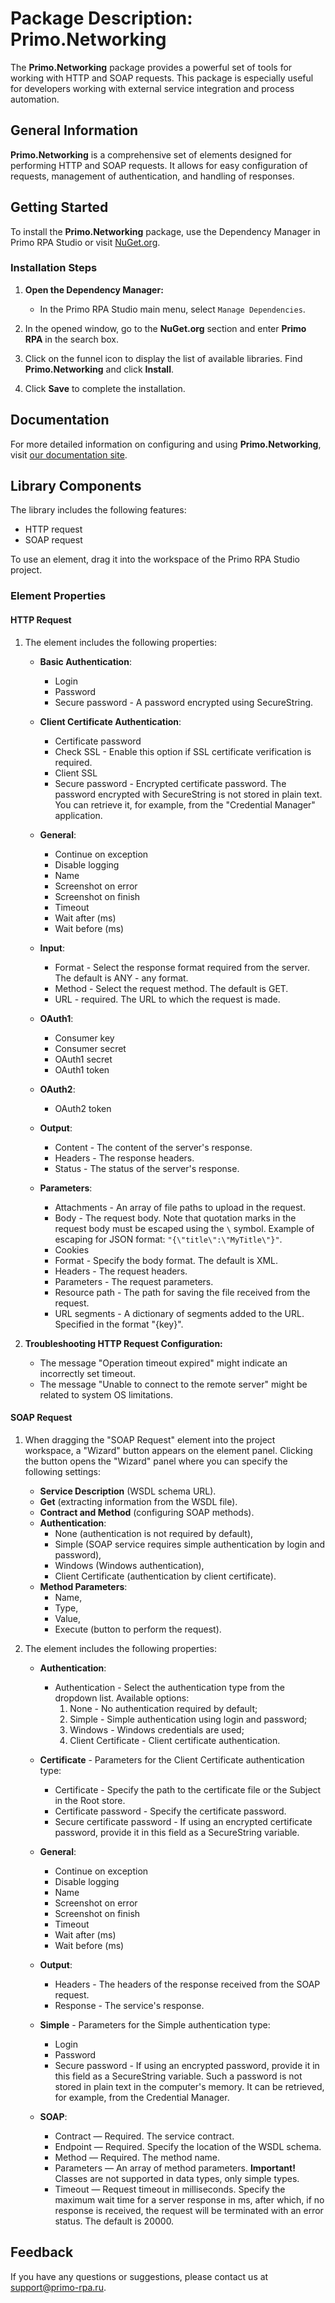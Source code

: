 # Package Description: Primo.Networking

The **Primo.Networking** package provides a powerful set of tools for working with HTTP and SOAP requests. This package is especially useful for developers working with external service integration and process automation.

## General Information

**Primo.Networking** is a comprehensive set of elements designed for performing HTTP and SOAP requests. It allows for easy configuration of requests, management of authentication, and handling of responses.

## Getting Started

To install the **Primo.Networking** package, use the Dependency Manager in Primo RPA Studio or visit [NuGet.org](https://www.nuget.org/).

### Installation Steps

1. **Open the Dependency Manager:**
   - In the Primo RPA Studio main menu, select `Manage Dependencies`.

2. In the opened window, go to the **NuGet.org** section and enter **Primo RPA** in the search box.

3. Click on the funnel icon to display the list of available libraries. Find **Primo.Networking** and click **Install**.

4. Click **Save** to complete the installation.

## Documentation

For more detailed information on configuring and using **Primo.Networking**, visit [our documentation site](https://docs.primo-rpa.com).

## Library Components

The library includes the following features:

- HTTP request
- SOAP request

To use an element, drag it into the workspace of the Primo RPA Studio project.

### Element Properties

#### HTTP Request

1. The element includes the following properties:
   - **Basic Authentication**:
     - Login
     - Password
     - Secure password - A password encrypted using SecureString.

   - **Client Certificate Authentication**:
     - Certificate password
     - Check SSL - Enable this option if SSL certificate verification is required.
     - Client SSL
     - Secure password - Encrypted certificate password. The password encrypted with SecureString is not stored in plain text. You can retrieve it, for example, from the "Credential Manager" application.

   - **General**:
     - Continue on exception
     - Disable logging
     - Name
     - Screenshot on error
     - Screenshot on finish
     - Timeout
     - Wait after (ms)
     - Wait before (ms)

   - **Input**:
     - Format - Select the response format required from the server. The default is ANY - any format.
     - Method - Select the request method. The default is GET.
     - URL - required. The URL to which the request is made.

   - **OAuth1**:
     - Consumer key
     - Consumer secret
     - OAuth1 secret
     - OAuth1 token

   - **OAuth2**:
     - OAuth2 token

   - **Output**:
     - Content - The content of the server's response.
     - Headers - The response headers.
     - Status - The status of the server's response.

   - **Parameters**:
     - Attachments - An array of file paths to upload in the request.
     - Body - The request body. Note that quotation marks in the request body must be escaped using the `\` symbol. Example of escaping for JSON format: `"{\"title\":\"MyTitle\"}"`.
     - Cookies
     - Format - Specify the body format. The default is XML.
     - Headers - The request headers.
     - Parameters - The request parameters.
     - Resource path - The path for saving the file received from the request.
     - URL segments - A dictionary of segments added to the URL. Specified in the format "{key}".


2. **Troubleshooting HTTP Request Configuration:**
   - The message "Operation timeout expired" might indicate an incorrectly set timeout.
   - The message "Unable to connect to the remote server" might be related to system OS limitations.

#### SOAP Request

1. When dragging the "SOAP Request" element into the project workspace, a "Wizard" button appears on the element panel. Clicking the button opens the "Wizard" panel where you can specify the following settings:
   - **Service Description** (WSDL schema URL).
   - **Get** (extracting information from the WSDL file).
   - **Contract and Method** (configuring SOAP methods).
   - **Authentication**:
     - None (authentication is not required by default),
     - Simple (SOAP service requires simple authentication by login and password),
     - Windows (Windows authentication),
     - Client Certificate (authentication by client certificate).
   - **Method Parameters**:
     - Name,
     - Type,
     - Value,
     - Execute (button to perform the request).

2. The element includes the following properties:

   - **Authentication**:
     - Authentication - Select the authentication type from the dropdown list. Available options:
       1) None - No authentication required by default;
       2) Simple - Simple authentication using login and password;
       3) Windows - Windows credentials are used;
       4) Client Certificate - Client certificate authentication.

   - **Certificate** - Parameters for the Client Certificate authentication type:
     - Certificate - Specify the path to the certificate file or the Subject in the Root store.
     - Certificate password - Specify the certificate password.
     - Secure certificate password - If using an encrypted certificate password, provide it in this field as a SecureString variable.

   - **General**:
     - Continue on exception
     - Disable logging
     - Name
     - Screenshot on error
     - Screenshot on finish
     - Timeout
     - Wait after (ms)
     - Wait before (ms)

   - **Output**:
     - Headers - The headers of the response received from the SOAP request.
     - Response - The service's response.

   - **Simple** - Parameters for the Simple authentication type:
     - Login
     - Password
     - Secure password - If using an encrypted password, provide it in this field as a SecureString variable. Such a password is not stored in plain text in the computer's memory. It can be retrieved, for example, from the Credential Manager.

   - **SOAP**:
     - Contract — Required. The service contract.
     - Endpoint — Required. Specify the location of the WSDL schema.
     - Method — Required. The method name.
     - Parameters — An array of method parameters. **Important!** Classes are not supported in data types, only simple types.
     - Timeout — Request timeout in milliseconds. Specify the maximum wait time for a server response in ms, after which, if no response is received, the request will be terminated with an error status. The default is 20000.


## Feedback

If you have any questions or suggestions, please contact us at [support@primo-rpa.ru](mailto:support@primo-rpa.ru).

